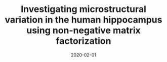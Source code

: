 ---
title: "Investigating microstructural variation in the human hippocampus using non-negative matrix factorization"
collection: publications
permalink: /publication/2020-02-01-Investigating-microstructural-variation-in-the-human-hippocampus-using-non-negative-matrix-factorization
date: 2020-02-01
venue: 'NeuroImage'
paperurl: 'http://dx.doi.org/10.1016/j.neuroimage.2019.116348'
citation: 'Patel, Raihaan, Steele, Christopher J, Chen, Anthony G X, Patel, Sejal, <b>Devenyi, Gabriel A</b>, Germann, Jürgen, Tardif, Christine L, Chakravarty, M Mallar, &quot;Investigating microstructural variation in the human hippocampus using non-negative matrix factorization.&quot; NeuroImage, 2020.'
---